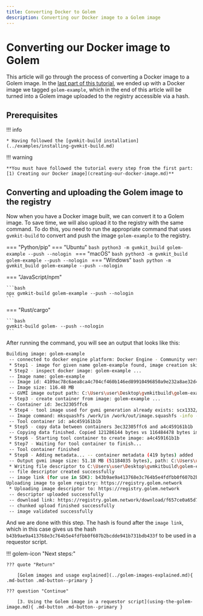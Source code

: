 ```yaml
---
title: Converting Docker to Golem
description: Converting our Docker image to a Golem image
---
```


# Converting our Docker image to Golem

This article will go through the process of converting a Docker image to a Golem image. In the [last part of this tutorial](creating-our-docker-image.md), we ended up with a Docker image we tagged `golem-example`, which in the end of this article will be turned into a Golem image uploaded to the registry accessible via a hash.

## Prerequisites

!!! info

    * Having followed the [gvmkit-build installation](../examples/installing-gvmkit-build.md)

!!! warning

    **You must have followed the tutorial every step from the first part: [1) Creating our Docker image](creating-our-docker-image.md)**

## Converting and uploading the Golem image to the registry

Now when you have a Docker image built, we can convert it to a Golem image. To save time, we will also upload it to the registry with the same command. To do this, you need to run the appropriate command that uses `gvmkit-build` to convert and push the image `golem-example` to the registry.

=== "Python/pip"
    === "Ubuntu"
        ```bash
        python3 -m gvmkit_build golem-example --push --nologin
        ```
    === "macOS"
        ```bash
        python3 -m gvmkit_build golem-example --push --nologin
        ```
    === "Windows"
        ```bash
        python -m gvmkit_build golem-example --push --nologin
        ```

=== "JavaScript/npm"

    ```bash
    npx gvmkit-build golem-example --push --nologin
    ```

=== "Rust/cargo"

    ```bash
    gvmkit-build golem- --push --nologin
    ```

After running the command, you will see an output that looks like this:

```bash
Building image: golem-example
 -- connected to docker engine platform: Docker Engine - Community version: 20.10.12
 * Step1 - image for given name golem-example found, image creation skipped
 * Step2 - inspect docker image: golem-example ...
 -- Image name: golem-example
 -- Image id: 4109ac78c6aea8ca4c704cf460b146ed89910496850a9e232a8ae32d473d65d3
 -- Image size: 116.48 MB
 -- GVMI image output path: C:\Users\user\Desktop\gvmkitbuild\golem-example-latest-4109ac78c6.gvmi
 * Step3 - create container from image: golem-example ...
 -- Container id: 3ec32305ffc6
 * Step4 - tool image used for gvmi generation already exists: scx1332/squashfs ...
 -- Image command: mksquashfs /work/in /work/out/image.squashfs -info -comp lzo -noappend
 -- Tool container id: a4c459161b1b
 * Step5 - copy data between containers 3ec32305ffc6 and a4c459161b1b ...
 -- Copying data finished. Copied 121286144 bytes vs 116484478 bytes image
 * Step6 - Starting tool container to create image: a4c459161b1b
 * Step7 - Waiting for tool container to finish...
 -- Tool container finished
 * Step8 - Adding metadata... -- container metadata (419 bytes) added
 -- Output gvmi image size: 51.18 MB (51184035 bytes), path: C:\Users\user\Desktop\gvmkitbuild\golem-example-latest-4109ac78c6.gvmi
 * Writing file descriptor to C:\Users\user\Desktop\gvmkitbuild\golem-example-latest-4109ac78c6.gvmi.descr.bin
 -- file descriptor created successfully
 -- image link (for use in SDK): b43b9ae9a413768e3c764b5e4fdfbb0f607b2bcdde941b731bdb433f
Uploading image to golem registry: https://registry.golem.network
 * Uploading image descriptor to: https://registry.golem.network
 -- descriptor uploaded successfully
 -- download link: https://registry.golem.network/download/f657ce0a65d7d635e7585e2e4b8fdf100024367a72c702ec8eb558063652596d
 -- chunked upload finished successfully
 -- image validated successfully
```

And we are done with this step. The hash is found after the `image link`, which in this case gives us the hash `b43b9ae9a413768e3c764b5e4fdfbb0f607b2bcdde941b731bdb433f` to be used in a requestor script.

!!! golem-icon "Next steps:"

    ??? quote "Return"

        [Golem images and usage explained](../golem-images-explained.md){ .md-button .md-button--primary }

    ??? question "Continue"

        [3. Using the Golem image in a requestor script](using-the-golem-image.md){ .md-button .md-button--primary }